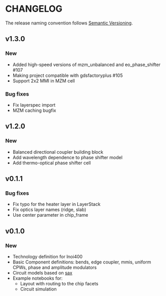 # CHANGELOG

The release naming convention follows [Semantic Versioning](https://semver.org/spec/v2.0.0.html).

## v1.3.0

### New


- Added high-speed versions of mzm_unbalanced and eo_phase_shifter #107
- Making project compatible with gdsfactoryplus #105
- Support 2x2 MMI in MZM cell

### Bug fixes

- Fix layerspec import
- MZM caching bugfix


## v1.2.0

### New

- Balanced directional coupler building block
- Add wavelength dependence to phase shifter model
- Add thermo-optical phase shifter cell

## v0.1.1

### Bug fixes
- Fix typo for the heater layer in LayerStack
- Fix optics layer names (ridge, slab)
- Use center parameter in chip_frame

## v0.1.0

### New
- Technology definition for lnoi400
- Basic Component definitions: bends, edge coupler, mmis, uniform CPWs, phase and amplitude modulators
- Circuit models based on [sax](https://github.com/flaport/sax)
- Example notebooks for:
    - Layout with routing to the chip facets
    - Circuit simulation
